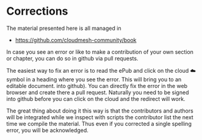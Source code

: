 # Corrections

The material presented here is all managed in

* <https://github.com/cloudmesh-community/book>

In case you see an error or like to make a contribution of your own
section or chapter, you can do so in github via pull requests.

The easiest way to fix an error is to read the ePub and click on the
cloud :cloud: symbol in a heading where you see the error. This will
bring you to an editable document. into github). You can directly fix
the error in the web browser and create there a pull request.
Naturally you need to be signed into github before you can click on
the cloud and the redirect will work.

The great thing about doing it this way is that the contributors and
authors will be integrated while we inspect with scripts the
contributor list the next time we compile the material. Thus even if
you corrected a single spelling error, you will be acknowledged.

